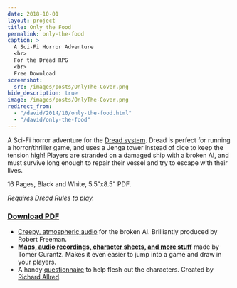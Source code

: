 ```yaml
---
date: 2018-10-01
layout: project
title: Only the Food
permalink: only-the-food
caption: >
  A Sci-Fi Horror Adventure
  <br>
  For the Dread RPG
  <br>
  Free Download
screenshot:
  src: /images/posts/OnlyThe-Cover.png
hide_description: true
image: /images/posts/OnlyThe-Cover.png
redirect_from:
  - "/david/2014/10/only-the-food.html"
  - "/david/only-the-food"
---
```


<div class="shoppingCard">
  <div class="shoppingColumn">
    <p>A Sci-Fi horror adventure for the <a href="/david/extremely-interesting-role-playing-games#dread">Dread system</a>. Dread is perfect for running a horror/thriller game, and uses a Jenga tower instead of dice to keep the tension high! Players are stranded on a damaged ship with a broken AI, and must survive long enough to repair their vessel and try to escape with their lives.</p>
    <p>16 Pages, Black and White, 5.5"x8.5" PDF.</p>
    <p><i>Requires Dread Rules to play.</i></p>
  </div>
  <div class="shoppingColumn">
  <a class="btn shoppingButton" href="/files/OnlytheFood-Digital.pdf"><h3>Download PDF</h3></a>
  </div>
</div>

* [Creepy, atmospheric audio](https://drive.google.com/open?id=1VmqucXbk79hvqvR7vnnFC15Bs8aC5JMS) for the broken AI. Brilliantly produced by Robert Freeman.
* [**Maps, audio recordings, character sheets, and more stuff**](http://www.supernovembergames.com/tomes-of-tomes/2016/10/1/dread-only-the-food-and-aliens) made by Tomer Gurantz. Makes it even easier to jump into a game and draw in your players.
* A handy [questionnaire](https://drive.google.com/file/d/0B0kJHmPZ9hLOMVlYWmtWSV9BcUk/view) to help flesh out the characters. Created by [Richard Allred](https://plus.google.com/u/0/110758153649579874722/posts).
